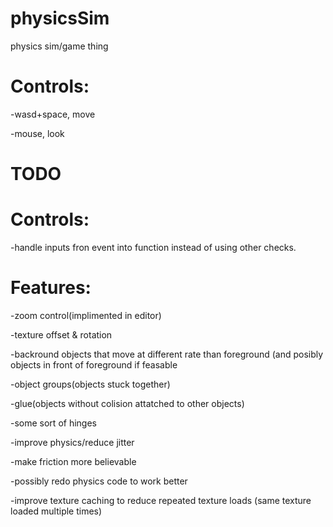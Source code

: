 # physicsSim
physics sim/game thing

# Controls:
-wasd+space, move

-mouse, look

# TODO
# Controls:
-handle inputs fron event into function instead of using other checks.

# Features:
-zoom control(implimented in editor)

-texture offset & rotation

-backround objects that move at different rate than foreground (and posibly objects in front of foreground if feasable

-object groups(objects stuck together)

-glue(objects without colision attatched to other objects)

-some sort of hinges

-improve physics/reduce jitter

-make friction more believable

-possibly redo physics code to work better

-improve texture caching to reduce repeated texture loads (same texture loaded multiple times)

